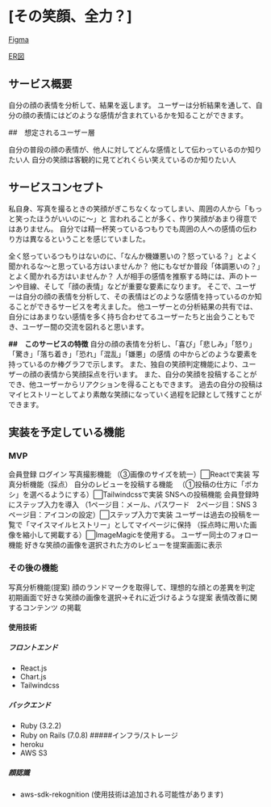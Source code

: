 # [その笑顔、全力？]
[Figma](https://www.figma.com/file/8CS5ilDtB91CpvvoAxdnTm/improving_smile?type=design&node-id=0%3A1&mode=design&t=2Lil0QcGRa2ZQ86x-1)

[ER図](https://gyazo.com/2821267c6641e4792dd5f83a912881c0)
## サービス概要

自分の顔の表情を分析して、結果を返します。
ユーザーは分析結果を通して、自分の顔の表情にはどのような感情が含まれているかを知ることができます。

##　想定されるユーザー層

自分の普段の顔の表情が、他人に対してどんな感情として伝わっているのか知りたい人
自分の笑顔は客観的に見てどれくらい笑えているのか知りたい人

## サービスコンセプト

私自身、写真を撮るときの笑顔がぎこちなくなってしまい、周囲の人から「もっと笑ったほうがいいのに〜」と
言われることが多く、作り笑顔があまり得意ではありません。
自分では精一杯笑っているつもりでも周囲の人への感情の伝わり方は異なるということを感じていました。

全く怒っているつもりはないのに、「なんか機嫌悪いの？怒っている？」とよく聞かれるな〜と思っている方はいませんか？
他にもなぜか普段「体調悪いの？」とよく聞かれる方はいませんか？
人が相手の感情を推察する時には、声のトーンや目線、そして「顔の表情」などが重要な要素になります。
そこで、ユーザーは自分の顔の表情を分析して、その表情はどのような感情を持っているのか知ることができるサービスを考えました。
他ユーザーとの分析結果の共有では、自分にはあまりない感情を多く持ち合わせてるユーザーたちと出会うこともでき、ユーザー間の交流を図れると思います。

**##　このサービスの特徴**
自分の顔の表情を分析し、「喜び」「悲しみ」「怒り」「驚き」「落ち着き」「恐れ」「混乱」「嫌悪」の感情
の中からどのような要素を持っているのか棒グラフで示します。
また、独自の笑顔判定機能により、ユーザーの顔の表情から笑顔採点を行います。
また、自分の笑顔を投稿することができ、他ユーザーからリアクションを得ることもできます。
過去の自分の投稿はマイヒストリーとしてより素敵な笑顔になっていく過程を記録として残すことができます。

## 実装を予定している機能

### MVP
会員登録
ログイン
写真撮影機能
（③画像のサイズを統一）⬜︎Reactで実装
写真分析機能（採点）
自分のレビューを投稿する機能
　（①投稿の仕方に「ボカシ」を選べるようにする）⬜︎Tailwindcssで実装
SNSへの投稿機能
会員登録時にステップ入力を導入
（1ページ目：メール、パスワード　2ページ目：SNS 3ページ目：アイコンの設定）⬜︎ステップ入力で実装
ユーザーは過去の投稿を一覧で「マイスマイルヒストリー」としてマイページに保持
（採点時に用いた画像を縮小して掲載する）⬜︎ImageMagicを使用する。
ユーザー同士のフォロー機能
好きな笑顔の画像を選択された方のレビューを提案画面に表示

### その後の機能
写真分析機能(提案)
 顔のランドマークを取得して、理想的な顔との差異を判定
初期画面で好きな笑顔の画像を選択→それに近づけるような提案
表情改善に関するコンテンツ の掲載

#### 使用技術
##### フロントエンド
- React.js
- Chart.js
- Tailwindcss
##### バックエンド
- Ruby (3.2.2)
- Ruby on Rails (7.0.8)
 #####インフラ/ストレージ
- heroku
- AWS S3
##### 顔認識
- aws-sdk-rekognition
(使用技術は追加される可能性があります)